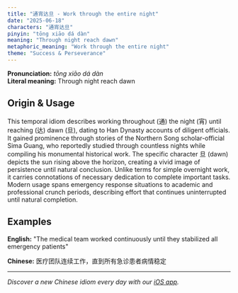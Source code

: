 ```yaml
---
title: "通宵达旦 - Work through the entire night"
date: "2025-06-18"
characters: "通宵达旦"
pinyin: "tōng xiāo dá dàn"
meaning: "Through night reach dawn"
metaphoric_meaning: "Work through the entire night"
theme: "Success & Perseverance"
---
```


**Pronunciation:** *tōng xiāo dá dàn*  
**Literal meaning:** Through night reach dawn

## Origin & Usage

This temporal idiom describes working throughout (通) the night (宵) until reaching (达) dawn (旦), dating to Han Dynasty accounts of diligent officials. It gained prominence through stories of the Northern Song scholar-official Sima Guang, who reportedly studied through countless nights while compiling his monumental historical work. The specific character 旦 (dawn) depicts the sun rising above the horizon, creating a vivid image of persistence until natural conclusion. Unlike terms for simple overnight work, it carries connotations of necessary dedication to complete important tasks. Modern usage spans emergency response situations to academic and professional crunch periods, describing effort that continues uninterrupted until natural completion.

## Examples

**English:** "The medical team worked continuously until they stabilized all emergency patients"

**Chinese:** 医疗团队连续工作，直到所有急诊患者病情稳定

---

*Discover a new Chinese idiom every day with our [iOS app](https://apps.apple.com/us/app/daily-chinese-idioms/id6740611324).*
